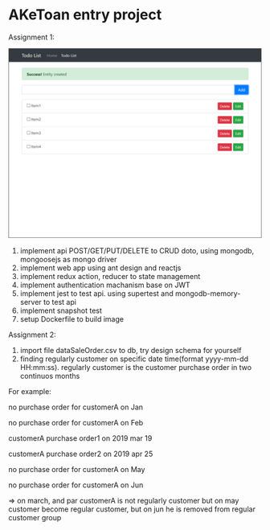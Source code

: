 # AKeToan entry project

Assignment 1:

![](./gui.png)

1. implement api POST/GET/PUT/DELETE to CRUD doto, using mongodb, mongoosejs as mongo driver
2. implement web app using ant design and reactjs
3. implement redux action, reducer to state management
4. implement authentication machanism base on JWT
5. implement jest to test api. using supertest and mongodb-memory-server to test api
6. implement snapshot test
7. setup Dockerfile to build image

Assignment 2:
1. import file dataSaleOrder.csv to db, try design schema for yourself
2. finding regularly customer on specific date time(format yyyy-mm-dd HH:mm:ss). regularly customer is the customer purchase order in two continuos months

For example:

no purchase order for customerA on Jan

no purchase order for customerA on Feb

customerA purchase order1 on 2019 mar 19

customerA purchase order2 on 2019 apr 25

no purchase order for customerA on May

no purchase order for customerA on Jun

=> on march, and par customerA is not regularly customer but on may customer become regular customer, but on jun he is removed from regular customer group
